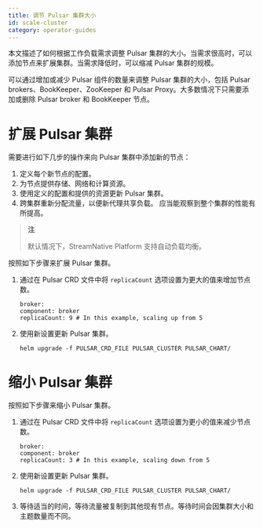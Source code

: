```yaml
---
title: 调节 Pulsar 集群大小
id: scale-cluster
category: operator-guides
---
```


本文描述了如何根据工作负载需求调整 Pulsar 集群的大小。当需求很高时，可以添加节点来扩展集群。当需求降低时，可以缩减 Pulsar 集群的规模。

可以通过增加或减少 Pulsar 组件的数量来调整 Pulsar 集群的大小，包括 Pulsar brokers、BookKeeper、ZooKeeper 和 Pulsar Proxy。大多数情况下只需要添加或删除 Pulsar broker 和 BookKeeper 节点。

# 扩展 Pulsar 集群

需要进行如下几步的操作来向 Pulsar 集群中添加新的节点： 

1. 定义每个新节点的配置。
2. 为节点提供存储、网络和计算资源。 
3. 使用定义的配置和提供的资源更新 Pulsar 集群。 
4. 跨集群重新分配流量，以便新代理共享负载。 
应当能观察到整个集群的性能有所提高。

> **注**
> 
> 默认情况下，StreamNative Platform 支持自动负载均衡。

按照如下步骤来扩展 Pulsar 集群。

1. 通过在 Pulsar CRD 文件中将 `replicaCount` 选项设置为更大的值来增加节点数。 

    ```
    broker:
    component: broker
    replicaCount: 9 # In this example, scaling up from 5
    ```

2. 使用新设置更新 Pulsar 集群。

    ```
    helm upgrade -f PULSAR_CRD_FILE PULSAR_CLUSTER PULSAR_CHART/
    ```

# 缩小 Pulsar 集群

按照如下步骤来缩小 Pulsar 集群。

1. 通过在 Pulsar CRD 文件中将 `replicaCount` 选项设置为更小的值来减少节点数。 

    ```
    broker:
    component: broker
    replicaCount: 3 # In this example, scaling down from 5
    ```

2. 使用新设置更新 Pulsar 集群。

    ```
    helm upgrade -f PULSAR_CRD_FILE PULSAR_CLUSTER PULSAR_CHART/
    ```

3. 等待适当的时间，等待流量被复制到其他现有节点。等待时间会因集群大小和主题数量而不同。

